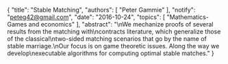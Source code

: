 {
    "title": "Stable Matching",
    "authors": [
        "Peter Gammie"
    ],
    "notify": "peteg42@gmail.com",
    "date": "2016-10-24",
    "topics": [
        "Mathematics-Games and economics"
    ],
    "abstract": "\nWe mechanize proofs of several results from the matching with\ncontracts literature, which generalize those of the classical\ntwo-sided matching scenarios that go by the name of stable marriage.\nOur focus is on game theoretic issues. Along the way we develop\nexecutable algorithms for computing optimal stable matches."
}